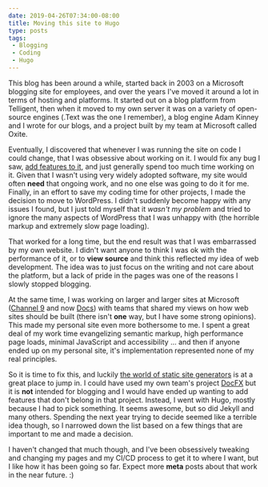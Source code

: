 ```yaml
---
date: 2019-04-26T07:34:00-08:00
title: Moving this site to Hugo
type: posts
tags:
 - Blogging
 - Coding
 - Hugo
---
```

This blog has been around a while, started back in 2003 on a Microsoft blogging site for employees, and over the years I've moved it around a lot in terms of hosting and platforms. It started out on a blog platform from Telligent, then when it moved to my own server it was on a variety of open-source engines (.Text was the one I remember), a blog engine Adam Kinney and I wrote for our blogs, and a project built by my team at Microsoft called Oxite.

Eventually, I discovered that whenever I was running the site on code I could change, that I was obsessive about working on it. I would fix any bug I saw, [add features to it](../moved-my-text-blog-from-atom-0-3-to-atom-1-0/), and just generally spend too much time working on it. Given that I wasn't using very widely adopted software, my site would often **need** that ongoing work, and no one else was going to do it for me. Finally, in an effort to save my coding time for other projects, I made the decision to move to WordPress. I didn't suddenly become happy with any issues I found, but I just told myself that it _wasn't my problem_ and tried to ignore the many aspects of WordPress that I was unhappy with (the horrible markup and extremely slow page loading).

That worked for a long time, but the end result was that I was embarrassed by my own website. I didn't want anyone to think I was ok with the performance of it, or to **view source** and think this reflected my idea of web development. The idea was to just focus on the writing and not care about the platform, but a lack of pride in the pages was one of the reasons I slowly stopped blogging.

At the same time, I was working on larger and larger sites at Microsoft ([Channel 9](https://channel9.msdn.com) and now [Docs](https://docs.microsoft.com)) with teams that shared my views on how web sites should be built (there isn't **one** way, but I have some strong opinions). This made my personal site even more bothersome to me. I spent a great deal of my work time evangelizing semantic markup, high performance page loads, minimal JavaScript and accessibility ... and then if anyone ended up on my personal site, it's implementation represented none of my real principles.

So it is time to fix this, and luckily [the world of static site generators](https://www.staticgen.com/) is at a great place to jump in. I could have used my own team's project [DocFX](https://dotnet.github.io/docfx/) but it is **not** intended for blogging and I would have ended up wanting to add features that don't belong in that project. Instead, I went with Hugo, mostly because I had to pick something. It seems awesome, but so did Jekyll and many others. Spending the next year trying to decide seemed like a terrible idea though, so I narrowed down the list based on a few things that are important to me and made a decision.

I haven't changed that much though, and I've been obsessively tweaking and changing my pages and my CI/CD process to get it to where I want, but I like how it has been going so far. Expect more **meta** posts about that work in the near future. :)